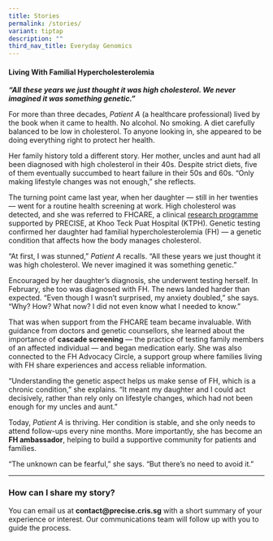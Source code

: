 ```yaml
---
title: Stories
permalink: /stories/
variant: tiptap
description: ""
third_nav_title: Everyday Genomics
---
```

<h4><strong>Living With Familial Hypercholesterolemia</strong></h4>
<p><strong><em>“All these years we just thought it was high cholesterol. We never imagined it was something genetic.”</em></strong>
</p>
<p>For more than three decades, <em>Patient A</em> (a healthcare professional)
lived by the book when it came to health. No alcohol. No smoking. A diet
carefully balanced to be low in cholesterol. To anyone looking in, she
appeared to be doing everything right to protect her health.</p>
<p>Her family history told a different story. Her mother, uncles and aunt
had all been diagnosed with high cholesterol in their 40s. Despite strict
diets, five of them eventually succumbed to heart failure in their 50s
and 60s. “Only making lifestyle changes was not enough,” she reflects.</p>
<p>The turning point came last year, when her daughter — still in her twenties
— went for a routine health screening at work. High cholesterol was detected,
and she was referred to FHCARE, a clinical <a href="https://www.npm.sg/news-and-events/editorial-features/getting-to-the-heart-of-the-matter/" rel="noopener noreferrer nofollow" target="_blank">research programme</a> supported
by PRECISE, at Khoo Teck Puat Hospital (KTPH). Genetic testing confirmed
her daughter had familial hypercholesterolemia (FH) — a genetic condition
that affects how the body manages cholesterol.</p>
<p>“At first, I was stunned,” <em>Patient A</em> recalls. “All these years
we just thought it was high cholesterol. We never imagined it was something
genetic.”</p>
<p>Encouraged by her daughter’s diagnosis, she underwent testing herself.
In February, she too was diagnosed with FH. The news landed harder than
expected. “Even though I wasn’t surprised, my anxiety doubled,” she says.
“Why? How? What now? I did not even know what I needed to know.”</p>
<p>That was when support from the FHCARE team became invaluable. With guidance
from doctors and genetic counsellors, she learned about the importance
of <strong>cascade screening</strong> — the practice of testing family members
of an affected individual — and began medication early. She was also connected
to the FH Advocacy Circle, a support group where families living with FH
share experiences and access reliable information.</p>
<p>“Understanding the genetic aspect helps us make sense of FH, which is
a chronic condition,” she explains. “It meant my daughter and I could act
decisively, rather than rely only on lifestyle changes, which had not been
enough for my uncles and aunt.”</p>
<p>Today, <em>Patient A</em> is thriving. Her condition is stable, and she
only needs to attend follow-ups every nine months. More importantly, she
has become an <strong>FH ambassador</strong>, helping to build a supportive
community for patients and families.</p>
<p>“The unknown can be fearful,” she says. “But there’s no need to avoid
it.”</p>
<p></p>
<hr>
<h3><strong>How can I share my story?</strong></h3>
<p>You can email us at <strong><a rel="noopener noreferrer nofollow" target="_blank">contact@precise.cris.sg</a></strong> with
a short summary of your experience or interest. Our communications team
will follow up with you to guide the process.</p>
<p>&nbsp;</p>